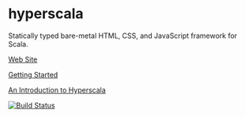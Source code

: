 hyperscala
============

Statically typed bare-metal HTML, CSS, and JavaScript framework for Scala.

[Web Site](http://www.hyperscala.org)

[Getting Started](http://www.matthicks.com/2013/01/hyperscala-getting-started.html)

[An Introduction to Hyperscala](http://www.matthicks.com/2013/01/hyperscala-introduction.html)

[![Build Status](http://build.sgine.org/buildStatus/icon?job=hyperscala)](http://build.sgine.org/job/hyperscala/)

